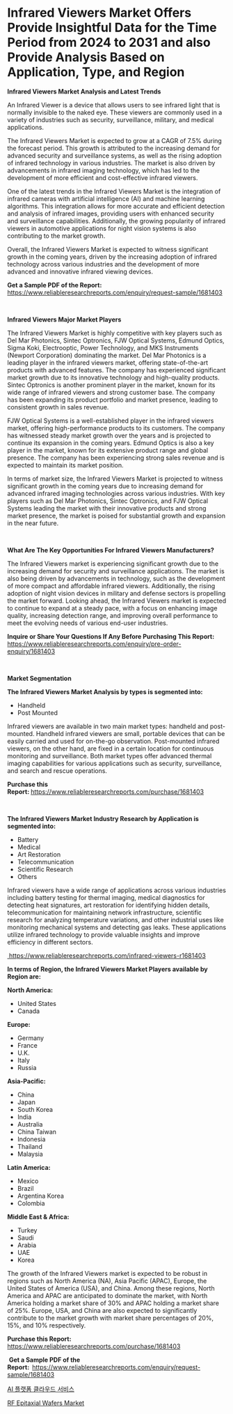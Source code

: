 <p><h1>Infrared Viewers Market Offers Provide Insightful Data for the Time Period from 2024 to 2031 and also Provide Analysis Based on Application, Type, and Region</h1></p><p><strong>Infrared Viewers Market Analysis and Latest Trends</strong></p>
<p><p>An Infrared Viewer is a device that allows users to see infrared light that is normally invisible to the naked eye. These viewers are commonly used in a variety of industries such as security, surveillance, military, and medical applications.</p><p>The Infrared Viewers Market is expected to grow at a CAGR of 7.5% during the forecast period. This growth is attributed to the increasing demand for advanced security and surveillance systems, as well as the rising adoption of infrared technology in various industries. The market is also driven by advancements in infrared imaging technology, which has led to the development of more efficient and cost-effective infrared viewers.</p><p>One of the latest trends in the Infrared Viewers Market is the integration of infrared cameras with artificial intelligence (AI) and machine learning algorithms. This integration allows for more accurate and efficient detection and analysis of infrared images, providing users with enhanced security and surveillance capabilities. Additionally, the growing popularity of infrared viewers in automotive applications for night vision systems is also contributing to the market growth.</p><p>Overall, the Infrared Viewers Market is expected to witness significant growth in the coming years, driven by the increasing adoption of infrared technology across various industries and the development of more advanced and innovative infrared viewing devices.</p></p>
<p><strong>Get a Sample PDF of the Report:&nbsp;</strong> <a href="https://www.reliableresearchreports.com/enquiry/request-sample/1681403">https://www.reliableresearchreports.com/enquiry/request-sample/1681403</a></p>
<p>&nbsp;</p>
<p><strong>Infrared Viewers Major Market Players</strong></p>
<p><p>The Infrared Viewers Market is highly competitive with key players such as Del Mar Photonics, Sintec Optronics, FJW Optical Systems, Edmund Optics, Sigma Koki, Electrooptic, Power Technology, and MKS Instruments (Newport Corporation) dominating the market. Del Mar Photonics is a leading player in the infrared viewers market, offering state-of-the-art products with advanced features. The company has experienced significant market growth due to its innovative technology and high-quality products. Sintec Optronics is another prominent player in the market, known for its wide range of infrared viewers and strong customer base. The company has been expanding its product portfolio and market presence, leading to consistent growth in sales revenue.</p><p>FJW Optical Systems is a well-established player in the infrared viewers market, offering high-performance products to its customers. The company has witnessed steady market growth over the years and is projected to continue its expansion in the coming years. Edmund Optics is also a key player in the market, known for its extensive product range and global presence. The company has been experiencing strong sales revenue and is expected to maintain its market position.</p><p>In terms of market size, the Infrared Viewers Market is projected to witness significant growth in the coming years due to increasing demand for advanced infrared imaging technologies across various industries. With key players such as Del Mar Photonics, Sintec Optronics, and FJW Optical Systems leading the market with their innovative products and strong market presence, the market is poised for substantial growth and expansion in the near future.</p></p>
<p>&nbsp;</p>
<p><strong>What Are The Key Opportunities For Infrared Viewers Manufacturers?</strong></p>
<p><p>The Infrared Viewers market is experiencing significant growth due to the increasing demand for security and surveillance applications. The market is also being driven by advancements in technology, such as the development of more compact and affordable infrared viewers. Additionally, the rising adoption of night vision devices in military and defense sectors is propelling the market forward. Looking ahead, the Infrared Viewers market is expected to continue to expand at a steady pace, with a focus on enhancing image quality, increasing detection range, and improving overall performance to meet the evolving needs of various end-user industries.</p></p>
<p><strong>Inquire or Share Your Questions If Any Before Purchasing This Report:</strong> <a href="https://www.reliableresearchreports.com/enquiry/pre-order-enquiry/1681403">https://www.reliableresearchreports.com/enquiry/pre-order-enquiry/1681403</a></p>
<p>&nbsp;</p>
<p><strong>Market Segmentation</strong></p>
<p><strong>The Infrared Viewers Market Analysis by types is segmented into:</strong></p>
<p><ul><li>Handheld</li><li>Post Mounted</li></ul></p>
<p><p>Infrared viewers are available in two main market types: handheld and post-mounted. Handheld infrared viewers are small, portable devices that can be easily carried and used for on-the-go observation. Post-mounted infrared viewers, on the other hand, are fixed in a certain location for continuous monitoring and surveillance. Both market types offer advanced thermal imaging capabilities for various applications such as security, surveillance, and search and rescue operations.</p></p>
<p><strong>Purchase this Report:&nbsp;</strong><a href="https://www.reliableresearchreports.com/purchase/1681403">https://www.reliableresearchreports.com/purchase/1681403</a></p>
<p>&nbsp;</p>
<p><strong>The Infrared Viewers Market Industry Research by Application is segmented into:</strong></p>
<p><ul><li>Battery</li><li>Medical</li><li>Art Restoration</li><li>Telecommunication</li><li>Scientific Research</li><li>Others</li></ul></p>
<p><p>Infrared viewers have a wide range of applications across various industries including battery testing for thermal imaging, medical diagnostics for detecting heat signatures, art restoration for identifying hidden details, telecommunication for maintaining network infrastructure, scientific research for analyzing temperature variations, and other industrial uses like monitoring mechanical systems and detecting gas leaks. These applications utilize infrared technology to provide valuable insights and improve efficiency in different sectors.</p></p>
<p><a href="https://www.reliableresearchreports.com/infrared-viewers-r1681403">&nbsp;https://www.reliableresearchreports.com/infrared-viewers-r1681403</a></p>
<p><strong>In terms of Region, the Infrared Viewers Market Players available by Region are:</strong></p>
<p>
    <p> <strong> North America: </strong>
        <ul>
            <li>United States</li>
            <li>Canada</li>
        </ul>
        </p> 
    <p> <strong> Europe: </strong>
        <ul>
            <li>Germany</li>
            <li>France</li>
            <li>U.K.</li>
            <li>Italy</li>
            <li>Russia</li>
        </ul>
        </p> 
    <p> <strong> Asia-Pacific: </strong>
        <ul>
            <li>China</li>
            <li>Japan</li>
            <li>South Korea</li>
            <li>India</li>
            <li>Australia</li>
            <li>China Taiwan</li>
            <li>Indonesia</li>
            <li>Thailand</li>
            <li>Malaysia</li>
        </ul>
        </p> 
    <p> <strong> Latin America: </strong>
        <ul>
            <li>Mexico</li>
            <li>Brazil</li>
            <li>Argentina Korea</li>
            <li>Colombia</li>
        </ul>
        </p> 
    <p> <strong> Middle East & Africa: </strong>
        <ul>
            <li>Turkey</li>
            <li>Saudi</li>
            <li>Arabia</li>
            <li>UAE</li>
            <li>Korea</li>
        </ul>
    </p>
    </p>
<p><p>The growth of the Infrared Viewers market is expected to be robust in regions such as North America (NA), Asia Pacific (APAC), Europe, the United States of America (USA), and China. Among these regions, North America and APAC are anticipated to dominate the market, with North America holding a market share of 30% and APAC holding a market share of 25%. Europe, USA, and China are also expected to significantly contribute to the market growth with market share percentages of 20%, 15%, and 10% respectively.</p></p>
<p><strong>Purchase this Report: </strong><a href="https://www.reliableresearchreports.com/purchase/1681403">https://www.reliableresearchreports.com/purchase/1681403</a></p>
<p>&nbsp;<strong>Get a Sample PDF of the Report:&nbsp;&nbsp;</strong><a href="https://www.reliableresearchreports.com/enquiry/request-sample/1681403">https://www.reliableresearchreports.com/enquiry/request-sample/1681403</a></p>
<p><strong></strong></p>
<p><p><a href="https://github.com/nhaiquang84/Market-Research-Report-List-1/blob/main/4124329182306.md">AI 플랫폼 클라우드 서비스</a></p><p><a href="https://github.com/belaayi865/Market-Research-Report-List-1/blob/main/rf-epitaxial-wafers-market.md">RF Epitaxial Wafers Market</a></p></p>